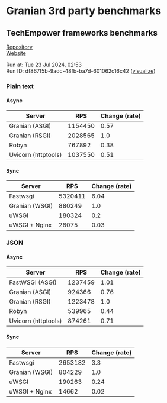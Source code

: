 # Granian 3rd party benchmarks

## TechEmpower frameworks benchmarks

[Repository](https://github.com/TechEmpower/FrameworkBenchmarks)    
[Website](http://www.techempower.com/benchmarks/)

Run at: Tue 23 Jul 2024, 02:53    
Run ID: df867f5b-9adc-48fb-ba7d-601062c16c42 ([visualize](https://www.techempower.com/benchmarks/#section=test&runid=df867f5b-9adc-48fb-ba7d-601062c16c42))


### Plain text


#### Async

| Server | RPS | Change (rate) |
| --- | --- | --- |
| Granian (ASGI) | 1154450 | 0.57 |
| Granian (RSGI) | 2028565 | 1.0 |
| Robyn | 767892 | 0.38 |
| Uvicorn (httptools) | 1037550 | 0.51 |

#### Sync

| Server | RPS | Change (rate) |
| --- | --- | --- |
| Fastwsgi | 5320411 | 6.04 |
| Granian (WSGI) | 880249 | 1.0 |
| uWSGI | 180324 | 0.2 |
| uWSGI + Nginx | 28075 | 0.03 |



### JSON


#### Async

| Server | RPS | Change (rate) |
| --- | --- | --- |
| FastWSGI (ASGI) | 1237459 | 1.01 |
| Granian (ASGI) | 924366 | 0.76 |
| Granian (RSGI) | 1223478 | 1.0 |
| Robyn | 539965 | 0.44 |
| Uvicorn (httptools) | 874261 | 0.71 |

#### Sync

| Server | RPS | Change (rate) |
| --- | --- | --- |
| Fastwsgi | 2653182 | 3.3 |
| Granian (WSGI) | 804229 | 1.0 |
| uWSGI | 190263 | 0.24 |
| uWSGI + Nginx | 14662 | 0.02 |


